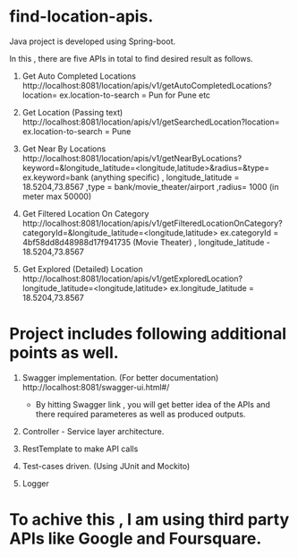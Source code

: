 # find-location-apis.

Java project is developed using Spring-boot.

In this , there are five APIs in total to find desired result as follows.

1. Get Auto Completed Locations
http://localhost:8081/location/apis/v1/getAutoCompletedLocations?location= <location-to-search> ex.location-to-search = Pun for Pune etc
  
2. Get Location (Passing text)
http://localhost:8081/location/apis/v1/getSearchedLocation?location= <location-to-search> ex.location-to-search = Pune

3. Get Near By Locations
http://localhost:8081/location/apis/v1/getNearByLocations?keyword=<keyword>&longitude_latitude=<longitude,latitude>&radius=<radius>&type=<type>
  ex.keyword=bank (anything specific) , longitude_latitude = 18.5204,73.8567 ,type = bank/movie_theater/airport ,radius= 1000 (in meter max 50000)

4. Get Filtered Location On Category
http://localhost:8081/location/apis/v1/getFilteredLocationOnCategory?categoryId=<category-Id>&longitude_latitude=<longitude,latitude> ex.categoryId = 4bf58dd8d48988d17f941735 (Movie Theater) , longitude_latitude - 18.5204,73.8567

5. Get Explored (Detailed) Location
http://localhost:8081/location/apis/v1/getExploredLocation?longitude_latitude=<longitude,latitude> ex.longitude_latitude = 18.5204,73.8567

 

# Project includes following additional points as well.

1. Swagger implementation. (For better documentation)
http://localhost:8081/swagger-ui.html#/
   - By hitting Swagger link , you will get better idea of the APIs and there required parameteres as well as produced outputs.
   
2. Controller - Service layer architecture.

3. RestTemplate to make API calls

4. Test-cases driven. (Using JUnit and Mockito)

5. Logger

# To achive this , I am using third party APIs like Google and Foursquare.





